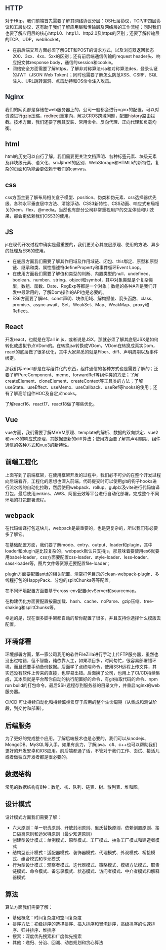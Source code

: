 
## <font style="color:rgb(37, 41, 51);">HTTP</font>
对于Http，我们前端首先需要了解其网络协议分层：OSI七层协议，TCP/IP四层协议和五层协议，这有助于我们了解应用层和传输层及网络层的工作流程；同时我们也要了解应用层的核心http1.0、http1.1、http2.0及https的区别；还要了解传输层的TCP、UDP，webSocket。

+ 在前后端交互方面必须了解GET和POST的请求方式，以及浏览器返回状态200、3xx、4xx、5xx的区别；还有前后端通信传输的request header头、响应报文体response body，通信的session和cookie。
+ 网络安全方面需要了解https，了解非对称算法rsa和对称算法des，登录认证的JWT（JSON Web Token）；同时也需要了解怎么防范XSS、CSRF、SQL注入、URL跳转漏洞、点击劫持和OS命令注入攻击。

## <font style="color:rgb(37, 41, 51);">Nginx</font>
我们的网页都是存储在web服务器上的，公司一般都会进行nginx的配置，可以对资源进行<font style="background-color:rgb(255, 245, 245);">gzip</font>压缩，<font style="background-color:rgb(255, 245, 245);">redirect</font>重定向，解决<font style="background-color:rgb(255, 245, 245);">CROS</font>跨域问题，配置<font style="background-color:rgb(255, 245, 245);">history</font>路由拦截。技术方面，我们还要了解其安装、常用命令、反向代理、正向代理和负载均衡。

## html
html的历史可以自行了解，我们需要更关注文档声明、各种标签元素、块级元素及非块级元素、语义化、src与href的区别、WebStorage和HTML5的新特性。复杂的页面和功能会更依赖于我们的canvas。

## css
css方面主要了解布局相关盒子模型、position、伪类和伪元素、css选择器优先级、各种水平垂直居中方法、清除浮动、CSS3新特性、CSS动画、响应式布局相关的rem、flex、@media。当然也有部分公司非常重视用户的交互体验和UI效果，那会更依赖我们CSS3的使用。

## JS
js在现代开发过程中确实是最重要的，我们更关心其底层原理、使用的方法、异步的处理及ES6的使用。

+ 在底层方面我们需要了解其作用域及作用域链、闭包、this绑定、原型和原型链、继承和类、属性描述符defineProperty和事件循环Event Loop。
+ 在使用方面我们需要了解值和类型的判断、内置类型的null、undefined、boolean、number、string、object和symbol，其中对象类型是个复杂类型，数组、函数、Date、RegExp等都是一个对象；数组的各种API是我们开发中最常用的，了解Dom操作的API也是必要的。
+ ES6方面要了解let、const声明、块作用域、解构赋值、箭头函数、class、promise、async await、Set、WeakSet、Map、WeakMap、proxy和Reflect。

## React
开发react，也就是在写all in js，或者说是JSX，那就必须了解其底层JSX是如何转化成虚拟节点VDom的。在转换jsx转换成VDom，VDom在转换成真实Dom，react的底层做了很多优化，其中大家熟悉的就是Fiber、diff、声明周期以及事件绑定。

那我们写react都是在写组件化的东西，组件通信的各种方式也是需要了解的；还要了解PureComponent、memo、forwardRef等组件类的方法；了解createElement、cloneElement、createContext等工具类的方法；了解useState、useEffect、useMemo、useCallback、useRef等hooks的使用；还有了解高阶组件HOC及自定义hooks。

了解react16、react17、react18做了哪些优化。

## Vue
vue方面，我们需要了解MVVM原理、template的解析、数据的双向绑定、vue2和vue3的响应式原理、其数据更新的diff算法；使用方面要了解其声明周期、组件通信的各种方式和vue3的新特性。

## 前端工程化
上面写到了前端框架，在使用框架开发的过程中，我们必不可少的在整个开发过程向后端看齐，工程化的思想也深入前端。代码提交时可以使用git的钩子hooks进行流水线的自动化拉取，然后使用webpack、rollup、gulp以及vite进行代码编译打包，最后使用jenkins、AWS、阿里云效等平台进行自动化部署，完成整个不同环境的打包部署流程。

## webpack
在代码编译打包这块儿，webpack是最重要的，也是更复杂的，所以我们有必要多了解它。

在基础配置方面，我们要了解mode、entry、output、loader和plugin，其中loader和plugin是比较复杂的，webpack默认只支持js，那意味着要使用es6就要用babel-loader，css方面要配置css-loader、style-loader、less-loader、sass-loader等，图片文件等资源还要配置file-loader；

plugin方面要配置antd的相关配置、清空打包目录的clean-webpack-plugin、多线程打包的HappyPack、分包的splitChunks等等配置。

在不同环境配置方面要基于cross-env配置devServer和sourcemap。

在构建优化方面要配置按需加载、hash、cache、noParse、gzip压缩、tree-shaking和splitChunks等。

幸运的是，现在很多脚手架都自动的帮你配置了很多，并且支持你选择什么模版去配置。

## 环境部署
环境部署方面，第一家公司我用的软件FileZilla进行手动上传FTP服务器，虽然也没出过啥错，但不智能，纯依靠人工，如果项目多，时间匆忙，很容易部署错环境，而且还要手动备份数据。后面学了点终端命令，使用SSH远程上传文件，其实还没有软件上传来的直接，也容易出错。后面换了公司，也用上了CI/CD持续集成，其本质就是平台帮你自动的执行配置好的命令，有git拉取代码的命令、npm run build的打包命令，最后SSH远程存到服务器的目录文件，并重启nginx的web服务器。

CI/CD 可让持续自动化和持续监控贯穿于应用的整个生命周期（从集成和测试阶段，到交付和部署）。

## 后端服务
为了更好的完成整个应用，了解后端技术也是必要的，我们可以从nodejs、MongoDB、MySQL等入手。如果有余力，了解java、c#、c++也可以帮助我们更好的开发安卓和IOS应用。前后端都通了话，不管对于我们工作、面试、接活儿或者做独立开发者都是很必要的。

## 数据结构
常见的数据结构有8种：数组、栈、队列、链表、树、散列表、堆和图。

## 设计模式
设计模式方面我们需要了解：

+ 六大原则：单一职责原则、开放封闭原则、里氏替换原则、依赖倒置原则、接口隔离原则和迪米特原则（最少知道原则）
+ 创建型设计模式：单例模式、原型模式、工厂模式、抽象工厂模式和建造者模式
+ 结构型设计模式：适配器模式、装饰器模式、代理模式、外观模式、桥接模式、组合模式和享元模式
+ 行为型设计模式：观察者模式、迭代器模式、策略模式、模板方法模式、职责链模式、命令模式、备忘录模式、状态模式、访问者模式、中介者模式和解释器模式

## 算法
算法方面我们需要了解：

+ 基础概念：时间复杂度和空间复杂度
+ 排序方法：初级排序的选择排序、插入排序和冒泡排序，高级排序的快速排序、归并排序、堆排序
+ 搜索：深度优先搜索和广度优先搜索
+ 其他：递归、分治、回溯、动态规划和贪心算法

